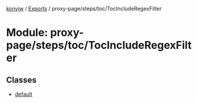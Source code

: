 [konviw]() / [Exports](../modules.md) / proxy-page/steps/toc/TocIncludeRegexFilter

# Module: proxy-page/steps/toc/TocIncludeRegexFilter

## Classes

- [default](../classes/proxy_page_steps_toc_tocincluderegexfilter.default.md)
